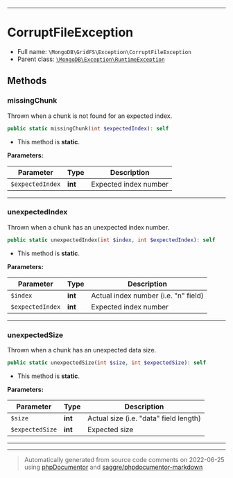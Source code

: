 ***

# CorruptFileException





* Full name: `\MongoDB\GridFS\Exception\CorruptFileException`
* Parent class: [`\MongoDB\Exception\RuntimeException`](../../Exception/RuntimeException.md)




## Methods


### missingChunk

Thrown when a chunk is not found for an expected index.

```php
public static missingChunk(int $expectedIndex): self
```



* This method is **static**.




**Parameters:**

| Parameter | Type | Description |
|-----------|------|-------------|
| `$expectedIndex` | **int** | Expected index number |




***

### unexpectedIndex

Thrown when a chunk has an unexpected index number.

```php
public static unexpectedIndex(int $index, int $expectedIndex): self
```



* This method is **static**.




**Parameters:**

| Parameter | Type | Description |
|-----------|------|-------------|
| `$index` | **int** | Actual index number (i.e. &quot;n&quot; field) |
| `$expectedIndex` | **int** | Expected index number |




***

### unexpectedSize

Thrown when a chunk has an unexpected data size.

```php
public static unexpectedSize(int $size, int $expectedSize): self
```



* This method is **static**.




**Parameters:**

| Parameter | Type | Description |
|-----------|------|-------------|
| `$size` | **int** | Actual size (i.e. &quot;data&quot; field length) |
| `$expectedSize` | **int** | Expected size |




***


***
> Automatically generated from source code comments on 2022-06-25 using [phpDocumentor](http://www.phpdoc.org/) and [saggre/phpdocumentor-markdown](https://github.com/Saggre/phpDocumentor-markdown)
